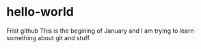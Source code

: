 # hello-world
Frist github
This is the begining of January and I am trying
to learn something about git and stuff.
